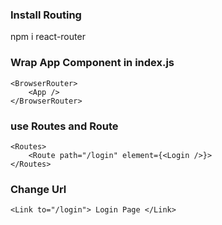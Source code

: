 ### Install Routing 

npm i react-router

### Wrap App Component in index.js
    <BrowserRouter>
        <App />
    </BrowserRouter>

### use Routes and Route
    <Routes>
        <Route path="/login" element={<Login />}>
    </Routes>
### Change Url 
    <Link to="/login"> Login Page </Link>